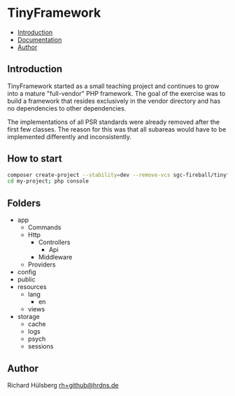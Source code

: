 # TinyFramework

- [Introduction](#introduction)
- [Documentation](./docs/index.md)
- [Author](#author)

## Introduction
TinyFramework started as a small teaching project and continues to grow
into a mature "full-vendor" PHP framework. The goal of the exercise was 
to build a framework that resides exclusively in the vendor directory 
and has no dependencies to other dependencies.

The implementations of all PSR standards were already removed after the
first few classes. The reason for this was that all subareas would have
to be implemented differently and inconsistently.

## How to start
```bash
composer create-project --stability=dev --remove-vcs sgc-fireball/tinyframework-skeleton my-project --repository="{\"url\": \"https://github.com/sgc-fireball/tinyframework-skeleton.git\", \"type\": \"vcs\"}" master
cd my-project; php console
```

## Folders
- app
    - Commands
    - Http
        - Controllers
            - Api
        - Middleware
    - Providers
- config
- public
- resources
    - lang
        - en
    - views
- storage
    - cache
    - logs
    - psych
    - sessions 

## Author
Richard Hülsberg <rh+github@hrdns.de>
